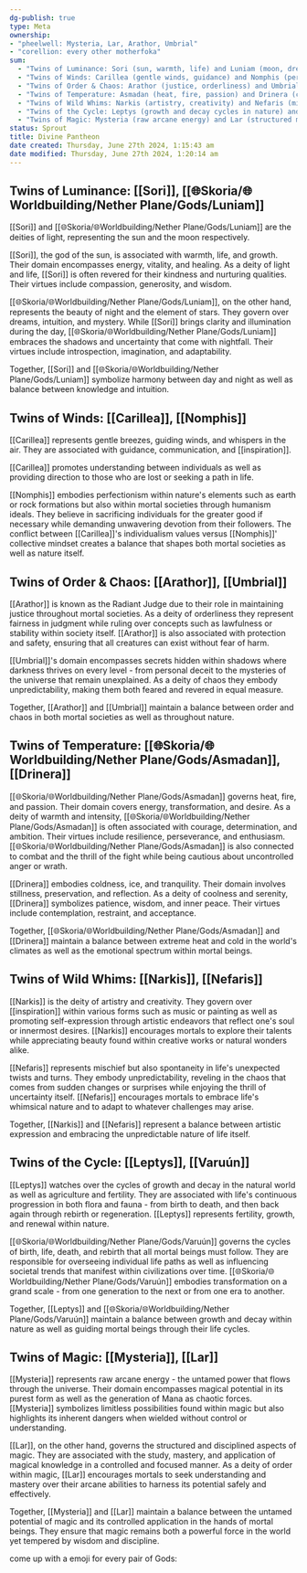 ```yaml
---
dg-publish: true
type: Meta
ownership:
- "pheelwell: Mysteria, Lar, Arathor, Umbrial"
- "corellion: every other motherfoka"
sum:
  - "Twins of Luminance: Sori (sun, warmth, life) and Luniam (moon, dreams, intuition)"
  - "Twins of Winds: Carillea (gentle winds, guidance) and Nomphis (perfectionism, humanism ideals)"
  - "Twins of Order & Chaos: Arathor (justice, orderliness) and Umbrial (secrets, chaos)"
  - "Twins of Temperature: Asmadan (heat, fire, passion) and Drinera (coldness, ice, tranquility)"
  - "Twins of Wild Whims: Narkis (artistry, creativity) and Nefaris (mischief, unpredictability)"
  - "Twins of the Cycle: Leptys (growth and decay cycles in nature) and Varuún (cycles in mortal beings' lives)"
  - "Twins of Magic: Mysteria (raw arcane energy) and Lar (structured magic discipline)"
status: Sprout
title: Divine Pantheon
date created: Thursday, June 27th 2024, 1:15:43 am
date modified: Thursday, June 27th 2024, 1:20:14 am
---
```


## Twins of Luminance: [[Sori]], [[🌐Skoria/🌐Worldbuilding/Nether Plane/Gods/Luniam]]

[[Sori]] and [[🌐Skoria/🌐Worldbuilding/Nether Plane/Gods/Luniam]] are the deities of light, representing the sun and the moon respectively. 

[[Sori]], the god of the sun, is associated with warmth, life, and growth. Their domain encompasses energy, vitality, and healing. As a deity of light and life, [[Sori]] is often revered for their kindness and nurturing qualities. Their virtues include compassion, generosity, and wisdom.

[[🌐Skoria/🌐Worldbuilding/Nether Plane/Gods/Luniam]], on the other hand, represents the beauty of night and the element of stars. They govern over dreams, intuition, and mystery. While [[Sori]] brings clarity and illumination during the day, [[🌐Skoria/🌐Worldbuilding/Nether Plane/Gods/Luniam]] embraces the shadows and uncertainty that come with nightfall. Their virtues include introspection, imagination, and adaptability.

Together, [[Sori]] and [[🌐Skoria/🌐Worldbuilding/Nether Plane/Gods/Luniam]] symbolize harmony between day and night as well as balance between knowledge and intuition.

## Twins of Winds: [[Carillea]], [[Nomphis]]

[[Carillea]] represents gentle breezes, guiding winds, and whispers in the air. They are associated with guidance, communication, and [[inspiration]]. 

[[Carillea]] promotes understanding between individuals as well as providing direction to those who are lost or seeking a path in life.

[[Nomphis]] embodies perfectionism within nature's elements such as earth or rock formations but also within mortal societies through humanism ideals. They believe in sacrificing individuals for the greater good if necessary while demanding unwavering devotion from their followers. The conflict between [[Carillea]]'s individualism values versus [[Nomphis]]' collective mindset creates a balance that shapes both mortal societies as well as nature itself.

## Twins of Order & Chaos: [[Arathor]], [[Umbrial]]

[[Arathor]] is known as the Radiant Judge due to their role in maintaining justice throughout mortal societies. As a deity of orderliness they represent fairness in judgment while ruling over concepts such as lawfulness or stability within society itself. [[Arathor]] is also associated with protection and safety, ensuring that all creatures can exist without fear of harm.

[[Umbrial]]'s domain encompasses secrets hidden within shadows where darkness thrives on every level - from personal deceit to the mysteries of the universe that remain unexplained. As a deity of chaos they embody unpredictability, making them both feared and revered in equal measure.

Together, [[Arathor]] and [[Umbrial]] maintain a balance between order and chaos in both mortal societies as well as throughout nature.

## Twins of Temperature: [[🌐Skoria/🌐Worldbuilding/Nether Plane/Gods/Asmadan]], [[Drinera]]

[[🌐Skoria/🌐Worldbuilding/Nether Plane/Gods/Asmadan]] governs heat, fire, and passion. Their domain covers energy, transformation, and desire. As a deity of warmth and intensity, [[🌐Skoria/🌐Worldbuilding/Nether Plane/Gods/Asmadan]] is often associated with courage, determination, and ambition. Their virtues include resilience, perseverance, and enthusiasm. [[🌐Skoria/🌐Worldbuilding/Nether Plane/Gods/Asmadan]] is also connected to combat and the thrill of the fight while being cautious about uncontrolled anger or wrath.

[[Drinera]] embodies coldness, ice, and tranquility. Their domain involves stillness, preservation, and reflection. As a deity of coolness and serenity, [[Drinera]] symbolizes patience, wisdom, and inner peace. Their virtues include contemplation, restraint, and acceptance.

Together, [[🌐Skoria/🌐Worldbuilding/Nether Plane/Gods/Asmadan]] and [[Drinera]] maintain a balance between extreme heat and cold in the world's climates as well as the emotional spectrum within mortal beings.

## Twins of Wild Whims: [[Narkis]], [[Nefaris]]

[[Narkis]] is the deity of artistry and creativity. They govern over [[inspiration]] within various forms such as music or painting as well as promoting self-expression through artistic endeavors that reflect one's soul or innermost desires. [[Narkis]] encourages mortals to explore their talents while appreciating beauty found within creative works or natural wonders alike.

[[Nefaris]] represents mischief but also spontaneity in life's unexpected twists and turns. They embody unpredictability, reveling in the chaos that comes from sudden changes or surprises while enjoying the thrill of uncertainty itself. [[Nefaris]] encourages mortals to embrace life's whimsical nature and to adapt to whatever challenges may arise.

Together, [[Narkis]] and [[Nefaris]] represent a balance between artistic expression and embracing the unpredictable nature of life itself.

## Twins of the Cycle: [[Leptys]], [[Varuún]]

[[Leptys]] watches over the cycles of growth and decay in the natural world as well as agriculture and fertility. They are associated with life's continuous progression in both flora and fauna - from birth to death, and then back again through rebirth or regeneration. [[Leptys]] represents fertility, growth, and renewal within nature.

[[🌐Skoria/🌐Worldbuilding/Nether Plane/Gods/Varuún]] governs the cycles of birth, life, death, and rebirth that all mortal beings must follow. They are responsible for overseeing individual life paths as well as influencing societal trends that manifest within civilizations over time. [[🌐Skoria/🌐Worldbuilding/Nether Plane/Gods/Varuún]] embodies transformation on a grand scale - from one generation to the next or from one era to another.

Together, [[Leptys]] and [[🌐Skoria/🌐Worldbuilding/Nether Plane/Gods/Varuún]] maintain a balance between growth and decay within nature as well as guiding mortal beings through their life cycles.

## Twins of Magic: [[Mysteria]], [[Lar]]

[[Mysteria]] represents raw arcane energy - the untamed power that flows through the universe. Their domain encompasses magical potential in its purest form as well as the generation of Mana as chaotic forces. [[Mysteria]] symbolizes limitless possibilities found within magic but also highlights its inherent dangers when wielded without control or understanding.

[[Lar]], on the other hand, governs the structured and disciplined aspects of magic. They are associated with the study, mastery, and application of magical knowledge in a controlled and focused manner. As a deity of order within magic, [[Lar]] encourages mortals to seek understanding and mastery over their arcane abilities to harness its potential safely and effectively.

Together, [[Mysteria]] and [[Lar]] maintain a balance between the untamed potential of magic and its controlled application in the hands of mortal beings. They ensure that magic remains both a powerful force in the world yet tempered by wisdom and discipline.

come up with a emoji for every pair of Gods:
